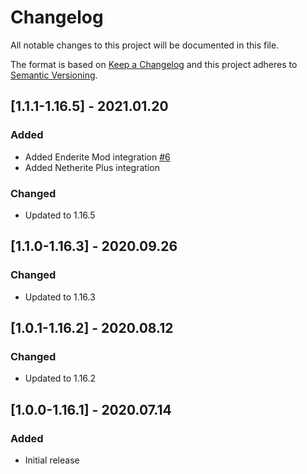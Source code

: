 # Changelog
All notable changes to this project will be documented in this file.

The format is based on [Keep a Changelog](http://keepachangelog.com/en/1.0.0/) and this project adheres to [Semantic Versioning](http://semver.org/spec/v2.0.0.html).

## [1.1.1-1.16.5] - 2021.01.20
### Added
- Added Enderite Mod integration [#6](https://github.com/TheIllusiveC4/CuriousShulkerBoxes/issues/6)
- Added Netherite Plus integration
### Changed
- Updated to 1.16.5

## [1.1.0-1.16.3] - 2020.09.26
### Changed
- Updated to 1.16.3

## [1.0.1-1.16.2] - 2020.08.12
### Changed
- Updated to 1.16.2

## [1.0.0-1.16.1] - 2020.07.14
### Added
- Initial release